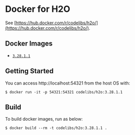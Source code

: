Docker for H2O
=====

See [https://hub.docker.com/r/codelibs/h2o/](https://hub.docker.com/r/codelibs/h2o/).

## Docker Images

-   [`3.28.1.1`](https://github.com/codelibs/docker-h2o/blob/master/Dockerfile)

## Getting Started

You can access http://localhost:54321 from the host OS with:

```console
$ docker run -it -p 54321:54321 codelibs/h2o:3.28.1.1
```

## Build

To build docker images, run as below:

```console
$ docker build --rm -t codelibs/h2o:3.28.1.1 .
```

